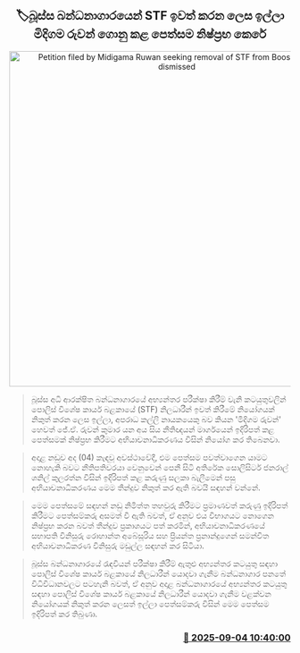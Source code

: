 <p align='center'><b><h2 align='center' title='Petition filed by Midigama Ruwan seeking removal of STF from Boossa Prison dismissed'>🏷බූස්ස බන්ධනාගාරයෙන් STF ඉවත් කරන ලෙස ඉල්ලා මිදිගම රුවන් ගොනු කළ පෙත්සම නිෂ්ප්‍රභ කෙරේ</h2></b></p>
<p align='center'><img src='https://helakuru.sgp1.cdn.digitaloceanspaces.com/esana/images/lib/court-2.jpg' width='600' alt='Petition filed by Midigama Ruwan seeking removal of STF from Boossa Prison dismissed'></p>

> බූස්ස අධි ආරක්ෂිත බන්ධනාගාරයේ අභ්‍යන්තර පරීක්ෂා කිරීම් වැනි කටයුතුවලින් පොලිස් විශේෂ කාර්ය බළකායේ (STF) නිලධාරීන් ඉවත් කිරීමේ නියෝගයක් නිකුත් කරන ලෙස ඉල්ලා, අපරාධ කල්ලි නායකයෙකු බව කියන 'මිදිගම රුවන්' හෙවත් ජේ.ඒ. රුවන් කුමාර යන අය සිය නීතිඥයන් මාර්ගයෙන් ඉදිරිපත් කළ පෙත්සමක් නිෂ්ප්‍රභ කිරීමට අභියාචනාධිකරණය විසින් නියෝග කර තිබෙනවා.

> අදාළ නඩුව අද (04) කැඳවූ අවස්ථාවේදී, එම පෙත්සම පවත්වාගෙන යාමට නොහැකි බවට නීතිපතිවරයා වෙනුවෙන් පෙනී සිටි අතිරේක සොලිසිටර් ජනරාල් ශනිල් කුලරත්න විසින් ඉදිරිපත් කළ කරුණු සලකා බැලීමෙන් පසු අභියාචනාධිකරණය මෙම තීන්දුව නිකුත් කර ඇති බවයි සඳහන් වන්නේ.

> මෙම පෙත්සමේ සඳහන් නඩු නිමිත්ත තහවුරු කිරීමට ප්‍රමාණවත් කරුණු ඉදිරිපත් කිරීමට පෙත්සම්කරු අසමත් වී ඇති බවත්, ඒ අනුව එය විභාගයට නොගෙන නිෂ්ප්‍රභ කරන බවත් තීන්දුව ප්‍රකාශයට පත් කරමින්, අභියාචනාධිකරණයේ සභාපති විනිසුරු රොහාන්ත අබේසූරිය සහ ප්‍රියන්ත ප්‍රනාන්දුගෙන් සමන්විත අභියාචනාධිකරණ විනිසුරු මඩුල්ල සඳහන් කර සිටියා.

> බූස්ස බන්ධනාගාරයේ රැඳවියන් පරීක්ෂා කිරීම් ඇතුළු අභ්‍යන්තර කටයුතු සඳහා පොලිස් විශේෂ කාර්ය බළකායේ නිලධාරීන් යොදවා ගැනීම බන්ධනාගාර පනතේ විධිවිධානවලට පටහැනි බවත්, ඒ අනුව අදාළ බන්ධනාගාරයේ අභ්‍යන්තර කටයුතු සඳහා පොලිස් විශේෂ කාර්ය බළකායේ නිලධාරීන් යොදවා ගැනීම වළක්වන නියෝගයක් නිකුත් කරන ලෙසත් ඉල්ලා පෙත්සම්කරු විසින් මෙම පෙත්සම ඉදිරිපත් කර තිබුණා.



<h3 align='right'><a href='https://www.helakuru.lk/esana/p/113338/'>📅 2025-09-04 10:40:00</a></h3>
